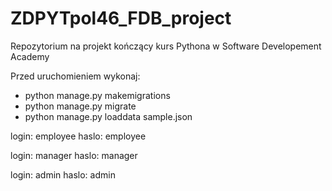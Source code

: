 # ZDPYTpol46_FDB_project

Repozytorium na projekt kończący kurs Pythona w Software Developement Academy

Przed uruchomieniem wykonaj:
- python manage.py makemigrations
- python manage.py migrate
- python manage.py loaddata sample.json

login: employee
haslo: employee

login: manager
haslo: manager

login: admin
haslo: admin
